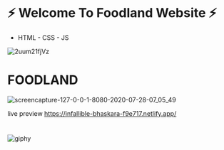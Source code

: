 # ⚡️ Welcome To Foodland Website ⚡️
 - HTML - CSS - JS
 
![2uum21fjVz](https://user-images.githubusercontent.com/49618856/88632276-a8ec4000-d0b3-11ea-815d-17b19c3ee685.gif)

 
 # FOODLAND
![screencapture-127-0-0-1-8080-2020-07-28-07_05_49](https://user-images.githubusercontent.com/49618856/88629952-3332a500-d0b0-11ea-92b4-0f4a3c91bce8.png)


 live preview
https://infallible-bhaskara-f9e717.netlify.app/

#
![giphy](https://user-images.githubusercontent.com/49618856/88633291-1187ec80-d0b5-11ea-9d42-b05fa3d259a3.gif)
#
